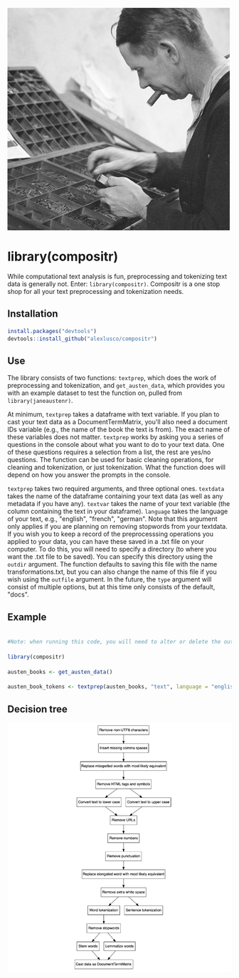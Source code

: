 ![](https://github.com/alexlusco/compositr/blob/master/compositor.jpg)

# library(compositr)

While computational text analysis is fun, preprocessing and tokenizing text data is generally not. Enter: ```library(compositr)```. Compositr is a one stop shop for all your text preprocessing and tokenization needs.

## Installation
```r
install.packages("devtools") 
devtools::install_github("alexlusco/compositr")
```

## Use

The library consists of two functions: ```textprep```, which does the work of preprocessing and tokenization, and ```get_austen_data```, which provides you with an example dataset to test the function on, pulled from ```library(janeaustenr)```. 

At minimum, ```textprep``` takes a dataframe with text variable. If you plan to cast your text data as a DocumentTermMatrix, you'll also need a document IDs variable (e.g., the name of the book the text is from). The exact name of these variables does not matter. ```textprep``` works by asking you a series of questions in the console about what you want to do to your text data. One of these questions requires a selection from a list, the rest are yes/no questions. The function can be used for basic cleaning operations, for cleaning and tokenization, or just tokenization. What the function does will depend on how you answer the prompts in the console.

```textprep``` takes two required arguments, and three optional ones. ```textdata``` takes the name of the dataframe containing your text data (as well as any metadata if you have any). ```textvar``` takes the name of your text variable (the column containing the text in your dataframe). ```language``` takes the language of your text, e.g., "english", "french", "german". Note that this argument only applies if you are planning on removing stopwords from your textdata. If you wish you to keep a record of the preprocesssing operations you applied to your data, you can have these saved in a .txt file on your computer. To do this, you will need to specify a directory (to where you want the .txt file to be saved). You can specify this directory using the ```outdir``` argument. The function defaults to saving this file with the name transformations.txt, but you can also change the name of this file if you wish using the ```outfile``` argument. In the future, the ```type``` argument will consist of multiple options, but at this time only consists of the default, "docs".

## Example

```r

#Note: when running this code, you will need to alter or delete the outdir argument in the textprep() function

library(compositr)

austen_books <- get_austen_data()

austen_book_tokens <- textprep(austen_books, "text", language = "english", outdir = "~/Desktop/austen-project-folder")
```

## Decision tree
![](https://github.com/alexlusco/compositr/blob/master/compositr_decision_tree.png)


